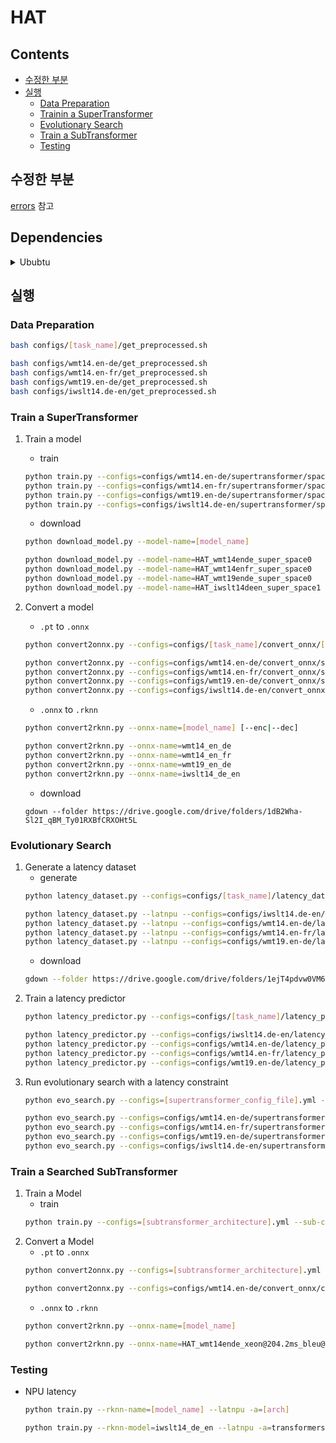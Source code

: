 
# HAT

## Contents
* [수정한 부분](#수정한-부분)  
* [실행](#실행)  
  * [Data Preparation](#data-preparation)  
  * [Trainin a SuperTransformer](#train-a-supertransformer)  
  * [Evolutionary Search](#evolutionary-search)
  * [Train a SubTransformer](#train-a-supertransformer)
  * [Testing](#testing)  



## 수정한 부분
[errors](https://github.com/ei-ai/HAT/tree/main/errors) 참고

## Dependencies
<details>
<summary> Ububtu </summary>
<div markdown=1>

* OS: Ubuntu 22.04 LTS (Windows WSL 사용)
* Python = 3.9.21
* requirements.txt
    ```sh
    cffi==1.17.1
    click==8.1.8
    colorama==0.4.6
    coloredlogs==15.0.1
    ConfigArgParse==1.7
    Cython==3.0.11
    -e git+https://github.com/mit-han-lab/hardware-aware-transformers.git@70e5a279d080670208249fdd98ed731fa9bcc466#egg=fairseq
    fastBPE==0.1.1
    filelock==3.16.1
    flatbuffers==24.12.23
    fsspec==2024.12.0
    humanfriendly==10.0
    Jinja2==3.1.5
    joblib==1.4.2
    lxml==5.3.0
    MarkupSafe==3.0.2
    mpmath==1.3.0
    networkx==3.2.1
    numpy==2.0.2
    nvidia-cublas-cu12==12.4.5.8
    nvidia-cuda-cupti-cu12==12.4.127
    nvidia-cuda-nvrtc-cu12==12.4.127
    nvidia-cuda-runtime-cu12==12.4.127
    nvidia-cudnn-cu12==9.1.0.70
    nvidia-cufft-cu12==11.2.1.3
    nvidia-curand-cu12==10.3.5.147
    nvidia-cusolver-cu12==11.6.1.9
    nvidia-cusparse-cu12==12.3.1.170
    nvidia-nccl-cu12==2.21.5
    nvidia-nvjitlink-cu12==12.4.127
    nvidia-nvtx-cu12==12.4.127
    onnx==1.17.0
    onnxruntime==1.19.2
    packaging==24.2
    portalocker==3.1.1
    protobuf==5.29.2
    pycparser==2.22
    regex==2024.11.6
    sacrebleu==2.5.0
    sacremoses==0.1.1
    sympy==1.13.1
    tabulate==0.9.0
    tensorboardX==2.6.2.2
    torch==2.5.1
    tqdm==4.67.1
    triton==3.1.0
    typing_extensions==4.12.2
    ujson==5.10.0
    ```

</div>
</details>


## 실행 
### Data Preparation
```sh
bash configs/[task_name]/get_preprocessed.sh
```
```sh
bash configs/wmt14.en-de/get_preprocessed.sh
bash configs/wmt14.en-fr/get_preprocessed.sh
bash configs/wmt19.en-de/get_preprocessed.sh
bash configs/iwslt14.de-en/get_preprocessed.sh
```


### Train a SuperTransformer
1. Train a model
    * train
    ```sh
    python train.py --configs=configs/wmt14.en-de/supertransformer/space0.yml
    python train.py --configs=configs/wmt14.en-fr/supertransformer/space0.yml
    python train.py --configs=configs/wmt19.en-de/supertransformer/space0.yml
    python train.py --configs=configs/iwslt14.de-en/supertransformer/space1.yml
    ```
    * download
    ```sh
    python download_model.py --model-name=[model_name]
    ```
    ```sh
    python download_model.py --model-name=HAT_wmt14ende_super_space0
    python download_model.py --model-name=HAT_wmt14enfr_super_space0
    python download_model.py --model-name=HAT_wmt19ende_super_space0
    python download_model.py --model-name=HAT_iwslt14deen_super_space1
    ```

2. Convert a model    
    * `.pt` to `.onnx`
    ```sh
    python convert2onnx.py --configs=configs/[task_name]/convert_onnx/[search_space].yml [--enc|--dec]
    ```
    ```sh
    python convert2onnx.py --configs=configs/wmt14.en-de/convert_onnx/super.yml
    python convert2onnx.py --configs=configs/wmt14.en-fr/convert_onnx/super.yml
    python convert2onnx.py --configs=configs/wmt19.en-de/convert_onnx/super.yml
    python convert2onnx.py --configs=configs/iwslt14.de-en/convert_onnx/super.yml
    ```
    * `.onnx` to `.rknn`
    ```sh
    python convert2rknn.py --onnx-name=[model_name] [--enc|--dec]
    ```
    ```sh
    python convert2rknn.py --onnx-name=wmt14_en_de
    python convert2rknn.py --onnx-name=wmt14_en_fr
    python convert2rknn.py --onnx-name=wmt19_en_de
    python convert2rknn.py --onnx-name=iwslt14_de_en
    ```
    * download
    ```
    gdown --folder https://drive.google.com/drive/folders/1dB2Wha-Sl2I_qBM_Ty01RXBfCRXOHt5L
    ```


### Evolutionary Search  
1.  Generate a latency dataset
    * generate
    ```sh
    python latency_dataset.py --configs=configs/[task_name]/latency_dataset/[hardware_name].yml
    ```
    ```sh
    python latency_dataset.py --latnpu --configs=configs/iwslt14.de-en/latency_dataset/npu.yml
    python latency_dataset.py --latnpu --configs=configs/wmt14.en-de/latency_dataset/npu.yml
    python latency_dataset.py --latnpu --configs=configs/wmt14.en-fr/latency_dataset/npu.yml
    python latency_dataset.py --latnpu --configs=configs/wmt19.en-de/latency_dataset/npu.yml
    ```
    * download
    ```sh
    gdown --folder https://drive.google.com/drive/folders/1ejT4pdvw0VM6Y0XICrnQ-iWwYaOLjxRp
    ```
2. Train a latency predictor
    ```sh
    python latency_predictor.py --configs=configs/[task_name]/latency_predictor/[hardware_name].yml
    ```
    ```sh
    python latency_predictor.py --configs=configs/iwslt14.de-en/latency_predictor/npu.yml
    python latency_predictor.py --configs=configs/wmt14.en-de/latency_predictor/npu.yml
    python latency_predictor.py --configs=configs/wmt14.en-fr/latency_predictor/npu.yml
    python latency_predictor.py --configs=configs/wmt19.en-de/latency_predictor/npu.yml
    ```
3. Run evolutionary search with a latency constraint  
    ```sh
    python evo_search.py --configs=[supertransformer_config_file].yml --evo-configs=[evo_settings].yml
    ```
    ```sh
    python evo_search.py --configs=configs/wmt14.en-de/supertransformer/space0.yml --evo-configs=configs/wmt14.en-de/evo_search/wmt14ende_npu.yml
    python evo_search.py --configs=configs/wmt14.en-fr/supertransformer/space0.yml --evo-configs=configs/wmt14.en-fr/evo_search/wmt14enfr_npu.yml
    python evo_search.py --configs=configs/wmt19.en-de/supertransformer/space0.yml --evo-configs=configs/wmt19.en-fr/evo_search/wmt19ende_npu.yml
    python evo_search.py --configs=configs/iwslt14.de-en/supertransformer/space1.yml --evo-configs=configs/iwslt14.de-en/evo_search/iwslt14deen_npu.yml
    ```


### Train a Searched SubTransformer
1. Train a Model
    * train
    ```sh
    python train.py --configs=[subtransformer_architecture].yml --sub-configs=configs/[task_name]/subtransformer/common.yml
    ```
2. Convert a Model
    * `.pt` to `.onnx`
    ```sh
    python convert2onnx.py --configs=[subtransformer_architecture].yml --sub-configs==configs/[task_name]/convert_onnx/common.yml
    ```
    ```sh
    python convert2onnx.py --configs=configs/wmt14.en-de/convert_onnx/common.yml --sub-configs=configs/wmt14.en-de/convert_onnx/HAT_wmt14ende_xeon@204.2ms_bleu@27.6.yml
    ```
    * `.onnx` to `.rknn`
    ```sh
    python convert2rknn.py --onnx-name=[model_name]
    ```
    ```sh
    python convert2rknn.py --onnx-name=HAT_wmt14ende_xeon@204.2ms_bleu@27.6
    ```


### Testing
* NPU latency
    ```sh
    python train.py --rknn-name=[model_name] --latnpu -a=[arch]
    ```
    ```sh
    python train.py --rknn-model=iwslt14_de_en --latnpu -a=transformersuper_iwslt_de_en
    ```
